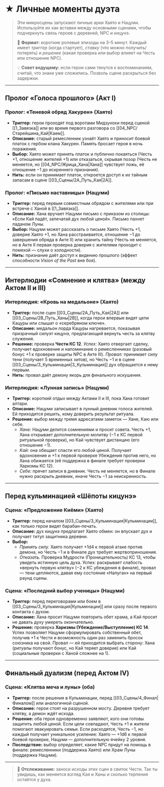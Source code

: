 # ★ Личные моменты дуэта

> Эти микросцены запускают личные арки Хаято и Нацуми. Используйте их как вставки между основными сценами, чтобы подчеркнуть связь героев с деревней, NPC и кицунэ.
>
> 🎲 **Формат:** короткие ролевые эпизоды на 3–5 минут. Каждый имеет *триггер* (когда стартует), *ставку* (что можно получить/потерять) и *решение* (какая проверка или выбор влияет на Честь или отношение NPC).
>
> 💡 **Совет ведущему:** если герои сами тянутся к воспоминаниям, считай, что знаки уже сложились. Позволь сцене раскрыться без задержки.

---

## Пролог «Голоса прошлого» (Акт I)

### Пролог: «Теневой обряд Хакурен» (Хаято)
- **Триггер:** герои проходят под воротами Мидзунохи перед сценой [[1_Завязка]] или во время первого разговора со [[04_NPC/Старейшина_Кай|Каем]].
- **Описание:** старый ремесленник узнаёт Хаято и приносит боевой платок с гербом клана Хакурен. Память бросает героя в ночь поражения.
- **Выбор:** Хаято может принять платок и публично покаяться (Честь +1, отношение жителей +1) или отказаться, скрывая позор (Честь не меняется, но [[04_NPC/Жрица_Хана|Хана]] чувствует ложь, её отношение −1 до искреннего признания).
- **Нить:** если он принимает платок, откроется доступ к их тайным запасам в сцене [[03_Сцены/2A_Путь_Кая|2A]].

### Пролог: «Письмо наставницы» (Нацуми)
- **Триггер:** перед первым совместным обрядом с жителями или при встрече с Ханой в [[1_Завязка]].
- **Описание:** Хана вручает Нацуми письмо с приказом из столицы: «Если Кай падёт, запечатай дух любой ценой». Письмо пахнет ладаном Луны.
- **Выбор:** Нацуми может рассказать о письме Хаято (Честь +1, доверие Хаято +1, но Хана расстраивается, отношение −1 до завершения обряда в Акте II) или хранить тайну (Честь не меняется, но в Акте II первая проверка доверия с жителями проходит с помехой — слухи о холодности).
- **Нить:** признание даёт доступ к видению прошлого (эффект способности *Vision of the Past* вне боя).

---

## Интерлюдии «Сомнение и клятва» (между Актом II и III)

### Интерлюдия: «Кровь на медальоне» (Хаято)
- **Триггер:** после сцен [[03_Сцены/2A_Путь_Кая|2A]] или [[03_Сцены/2B_Путь_Ханы|2B]], когда герои впервые видят цепи Кацуры или слышат о «серебряном ключе».
- **Описание:** медальон лорда Кацуры нагревается, показывая призрачный силуэт кицунэ, предлагающий вернуть честь за клятву служения.
- **Решение:** проверка **Чести КС 12**. *Успех:* Хаято отвергает сделку, получает вдохновение и напоминание о ремесленниках (разовый бонус +1 к проверке защиты NPC в Акте III). *Провал:* принимает силу тени (получает 5 временных хитов), но Честь −1 и в сцене [[03_Сцены/3_Кульминация|3_Кульминация]] дух обращается к нему первым.
- **Нить:** провал даёт демону якорь для финального искушения.

### Интерлюдия: «Лунная запись» (Нацуми)
- **Триггер:** короткий отдых между Актами II и III, пока Хана готовит алтари.
- **Описание:** Нацуми записывает в лунный дневник голоса жителей. Ей приходится решить, кому доверить результат ритуала.
- **Решение:** выбор между тремя адресатами заметок — Хане, Каю или себе.
  - *Хане:* Нацуми делится сомнениями и просит совета. Честь +1, Хана открывает дополнительную молитву (−1 к КС первой ритуальной проверки), но Кай чувствует дистанцию (его отношение −1).
  - *Кай:* она обещает спасти его любой ценой. Получает вдохновение и +1 к первой проверке Убеждения против него, но Хана обижается (её поддержка в финале требует проверки Харизмы КС 12).
  - *Себе:* прячет записи в дневник. Честь не меняется, но в Финале нужно раскрыть дневник, иначе Честь −1 за неискренность.

---

## Перед кульминацией «Шёпоты кицунэ»

### Сцена: «Предложение Киёми» (Хаято)
- **Триггер:** перед началом [[03_Сцены/3_Кульминация|Кульминации]], как только герои видят барабан-печать.
- **Описание:** дух кицунэ предлагает Хаято обмен: он впускает дух и получает титул защитника деревни.
- **Выбор:**
  - *Принять силу.* Хаято получает +1d4 к первой атаке против демона, но Честь −1 и в Финале дух требует жертвоприношения.
  - *Отказать.* Проверка Мудрости (Проницательность) КС 13, чтобы увидеть истинную цель духа. Успех: раскрывает слабость «вернуть первую клятву» (−2 к КС убеждения в финале), провал — тени цепляются, давая ему состояние «Напуган» на первый раунд сцены.

### Сцена: «Последний выбор ученицы» (Нацуми)
- **Триггер:** перед переговорами или боем в [[03_Сцены/3_Кульминация|Кульминации]] или сразу после первого контакта с духом.
- **Описание:** Хана просит Нацуми повторить обет храма, а Кай просит не давать духу умереть окончательно.
- **Решение:** проверка **Харизмы (Убеждение/Выступление) КС 14**. Успех позволяет Нацуми сформулировать собственный обет, получив +1 к Чести и возможность один раз заменить бросок союзника на свой. Провал — ей приходится выбрать сторону: Хана (ритуалы получают бонус, но Кай теряет доверие) или Кай (социальные проверки с Ханой сложнее на 1).

---

## Финальный дуализм (перед Актом IV)

### Сцена: «Клятва меча и луны» (оба)
- **Триггер:** после решения в Кульминации, перед [[03_Сцены/4_Финал|Финалом]] или аналогичной сценой.
- **Описание:** герои стоят на разрушенном мосту. Деревня требует клятву, а демон ждёт исхода.
- **Решение:** оба героя одновременно заявляют, кого они готовы защитить любой ценой. Если цели совпадают, Честь +1 и жители помогают эвакуировать семьи. Если расходятся, Честь −1, но каждый получает уникальное усиление: Хаято — +1d6 к первой боевой проверке, Нацуми — дополнительную ячейку 2 уровня.
- **Последствие:** выбор определяет, какие NPC придут на помощь в финале: ремесленники (поддержка Хаято) или Храм Луны (поддержка Нацуми).

---

> 🧭 **Отслеживание:** заноси исходы этих сцен в свиток Чести. Так ты увидишь, как меняется взгляд Кая и Ханы и сколько терпения остаётся у духа.
